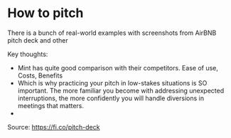 # How to pitch

There is a bunch of real-world examples with screenshots from AirBNB pitch deck and other

Key thoughts:
- Mint has quite good comparison with their competitors. Ease of use, Costs, Benefits
- Which is why practicing your pitch in low-stakes situations is SO important. The more familiar you become with addressing unexpected interruptions, the more confidently you will handle diversions in meetings that matters.
- 



Source: https://fi.co/pitch-deck
